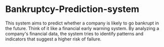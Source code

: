 # Bankruptcy-Prediction-system
This system aims to predict whether a company is likely to go bankrupt in the future. Think of it like a financial early warning system. By analyzing a company's financial data, the system tries to identify patterns and indicators that suggest a higher risk of failure.

